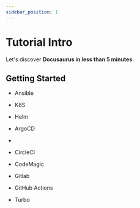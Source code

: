 ```yaml
---
sidebar_position: 1
---
```


# Tutorial Intro

Let's discover **Docusaurus in less than 5 minutes**.

## Getting Started

- Ansible
- K8S
- Helm
- ArgoCD
- 


- CircleCI
- CodeMagic
- Gitlab
- GitHub Actions


- Turbo


